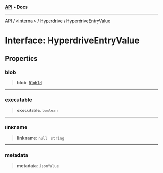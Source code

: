 [**API**](../../../../README.md) • **Docs**

***

[API](../../../../README.md) / [\<internal\>](../../../README.md) / [Hyperdrive](../README.md) / HyperdriveEntryValue

# Interface: HyperdriveEntryValue

## Properties

### blob

> **blob**: [`BlobId`](../../Hyperblobs/interfaces/BlobId.md)

***

### executable

> **executable**: `boolean`

***

### linkname

> **linkname**: `null` \| `string`

***

### metadata

> **metadata**: `JsonValue`
